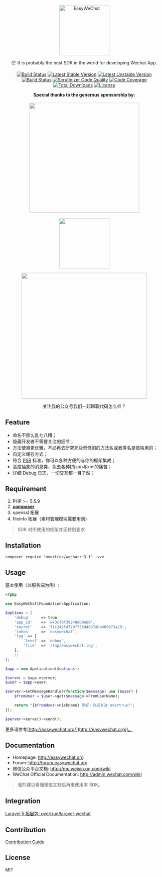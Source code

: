 <p align="center">
<a href="http://easywechat.org/">
<img src="http://easywechat.org/logo.svg" alt="EasyWeChat" width="160">
</a>

<p align="center">📦 It is probably the best SDK in the world for developing Wechat App.</p>

<p align="center">
<a href="http://travis-ci.org/overtrue/wechat"><img src="http://travis-ci.org/overtrue/wechat.svg?branch=master" alt="Build Status"></a>
<a href="http://packagist.org/packages/overtrue/wechat"><img src="http://poser.pugx.org/overtrue/wechat/v/stable.svg" alt="Latest Stable Version"></a>
<a href="http://packagist.org/packages/overtrue/wechat"><img src="http://poser.pugx.org/overtrue/wechat/v/unstable.svg" alt="Latest Unstable Version"></a>
<a href="http://scrutinizer-ci.com/g/overtrue/wechat/build-status/master"><img src="http://scrutinizer-ci.com/g/overtrue/wechat/badges/build.png?b=master" alt="Build Status"></a>
<a href="http://scrutinizer-ci.com/g/overtrue/wechat/?branch=master"><img src="http://scrutinizer-ci.com/g/overtrue/wechat/badges/quality-score.png?b=master" alt="Scrutinizer Code Quality"></a>
<a href="http://scrutinizer-ci.com/g/overtrue/wechat/?branch=master"><img src="http://scrutinizer-ci.com/g/overtrue/wechat/badges/coverage.png?b=master" alt="Code Coverage"></a>
<a href="http://packagist.org/packages/overtrue/wechat"><img src="http://poser.pugx.org/overtrue/wechat/downloads" alt="Total Downloads"></a>
<a href="http://packagist.org/packages/overtrue/wechat"><img src="http://poser.pugx.org/overtrue/wechat/license" alt="License"></a>
</p>

</div>

<p align="center">
    <b>Special thanks to the generous sponsorship by:</b>
    <br><br>
    <a href="http://www.yousails.com">
      <img src="http://yousails.com/banners/brand.png" width=350>
    </a>
    <br><br>
    <a href="http://laravist.com">
      <img width="160" src="http://o0dpls1ru.qnssl.com/laravist.com-logo.png">
    </a>
</p>

<p align="center">
<img width="400" src="http://wx1.sinaimg.cn/mw690/82b94fb4gy1fgwafq32r0j20nw0nwter.jpg">
</p>

<p align="center">关注我的公众号我们一起聊聊代码怎么样？</p>

## Feature

 - 命名不那么乱七八糟；
 - 隐藏开发者不需要关注的细节；
 - 方法使用更优雅，不必再去研究那些奇怪的的方法名或者类名是做啥用的；
 - 自定义缓存方式；
 - 符合 [PSR](http://github.com/php-fig/fig-standards) 标准，你可以各种方便的与你的框架集成；
 - 高度抽象的消息类，免去各种拼json与xml的痛苦；
 - 详细 Debug 日志，一切交互都一目了然；

## Requirement

1. PHP >= 5.5.9
2. **[composer](http://getcomposer.org/)**
3. openssl 拓展
4. fileinfo 拓展（素材管理模块需要用到）

> SDK 对所使用的框架并无特别要求

## Installation

```shell
composer require "overtrue/wechat:~3.1" -vvv
```

## Usage

基本使用（以服务端为例）:

```php
<?php

use EasyWeChat\Foundation\Application;

$options = [
    'debug'     => true,
    'app_id'    => 'wx3cf0f39249eb0e60',
    'secret'    => 'f1c242f4f28f735d4687abb469072a29',
    'token'     => 'easywechat',
    'log' => [
        'level' => 'debug',
        'file'  => '/tmp/easywechat.log',
    ],
    // ...
];

$app = new Application($options);

$server = $app->server;
$user = $app->user;

$server->setMessageHandler(function($message) use ($user) {
    $fromUser = $user->get($message->FromUserName);

    return "{$fromUser->nickname} 您好！欢迎关注 overtrue!";
});

$server->serve()->send();
```

更多请参考[http://easywechat.org/](http://easywechat.org/)。

## Documentation

- Homepage: http://easywechat.org
- Forum: http://forum.easywechat.org
- 微信公众平台文档: http://mp.weixin.qq.com/wiki
- WeChat Official Documentation: http://admin.wechat.com/wiki

> 强烈建议看懂微信文档后再来使用本 SDK。

## Integration

[Laravel 5 拓展包: overtrue/laravel-wechat](http://github.com/overtrue/laravel-wechat)

## Contribution

[Contribution Guide](.github/CONTRIBUTING.md)

## License

MIT
